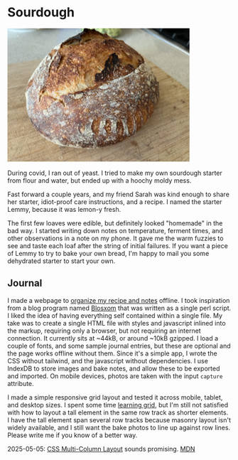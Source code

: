 # Sourdough

![](/projects/sourdough/nine.png)

During covid, I ran out of yeast. I tried to make my own sourdough starter from flour and water, but ended up with a hoochy moldy mess.

Fast forward a couple years, and my friend Sarah was kind enough to share her starter, idiot-proof care instructions, and a recipe. I named the starter Lemmy, because it was lemon-y fresh.

The first few loaves were edible, but definitely looked "homemade" in the bad way. I started writing down notes on temperature, ferment times, and other observations in a note on my phone. It gave me the warm fuzzies to see and taste each loaf after the string of initial failures. If you want a piece of Lemmy to try to bake your own bread, I'm happy to mail you some dehydrated starter to start your own.

## Journal

I made a webpage to [organize my recipe and notes](/projects/sourdough) offline. I took inspiration from a blog program named [Blosxom](https://en.wikipedia.org/wiki/Blosxom) that was written as a single perl script. I liked the idea of having everything self contained within a single file. My take was to create a single HTML file with styles and javascript inlined into the markup, requiring only a browser, but not requiring an internet connection. It currently sits at ~44kB, or around ~10kB gzipped. I load a couple of fonts, and some sample journal entries, but these are optional and the page works offline without them. Since it's a simple app, I wrote the CSS without tailwind, and the javascript without dependencies. I use IndexDB to store images and bake notes, and allow these to be exported and imported. On mobile devices, photos are taken with the input `capture` attribute.

I made a simple responsive grid layout and tested it across mobile, tablet, and desktop sizes. I spent some time [learning grid](/projects/grid.html), but I'm still not satisfied with how to layout a tall element in the same row track as shorter elements. I have the tall element span several row tracks because masonry layout isn't widely available, and I still want the bake photos to line up against row lines. Please write me if you know of a better way.

2025-05-05: [CSS Multi-Column Layout](https://www.smashingmagazine.com/2019/01/css-multiple-column-layout-multicol/) sounds promising. [MDN](https://developer.mozilla.org/en-US/docs/Web/CSS/columns)
